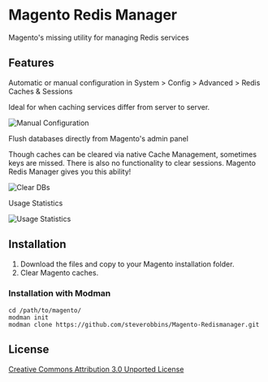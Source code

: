 Magento Redis Manager
==============================

Magento's missing utility for managing Redis services

## Features

Automatic or manual configuration in System > Config > Advanced > Redis Caches & Sessions

Ideal for when caching services differ from server to server.

![Manual Configuration](http://i.imgur.com/Xxj7cTp.png)

Flush databases directly from Magento's admin panel

Though caches can be cleared via native Cache Management, sometimes keys are missed.  There is also no functionality to clear sessions.  Magento Redis Manager gives you this ability!

![Clear DBs](http://i.imgur.com/Lq8aOYo.png)

Usage Statistics

![Usage Statistics](http://i.imgur.com/YNdTjOy.png)

## Installation

1. Download the files and copy to your Magento installation folder.
2. Clear Magento caches.

### Installation with Modman

    cd /path/to/magento/
    modman init
    modman clone https://github.com/steverobbins/Magento-Redismanager.git

## License

[Creative Commons Attribution 3.0 Unported License](http://creativecommons.org/licenses/by/3.0/deed.en_US)

